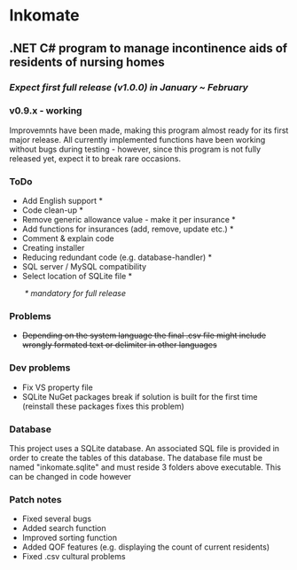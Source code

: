 # Inkomate

## .NET C# program to manage incontinence aids of residents of nursing homes

### *Expect first full release (v1.0.0) in January ~ February*

### v0.9.x - working 

Improvemnts have been made, making this program almost ready for its first major release. All currently implemented functions have been working without bugs during testing - however, since this program is not fully released  yet, expect it to break rare occasions. 

### ToDo

- Add English support \*
- Code clean-up \*
- Remove generic allowance value - make it per insurance \*
- Add functions for insurances (add, remove, update etc.) \*
- Comment & explain code
- Creating installer
- Reducing redundant code (e.g. database-handler) \*
- SQL server / MySQL compatibility
- Select location of SQLite file \*

&nbsp;&nbsp;&nbsp;&nbsp;&nbsp;&nbsp; *\* mandatory for full release*

### Problems

- ~~Depending on the system language the final .csv file might include wrongly formated text or delimiter in other languages~~

### Dev problems

- Fix VS property file
- SQLite NuGet packages break if solution is built for the first time (reinstall these packages fixes this problem)

### Database

This project uses a SQLite database. An associated SQL file is provided in order to create the tables of this database. The database file must be named "inkomate.sqlite" and must reside 3 folders above executable. This can be changed in code however 

### Patch notes

- Fixed several bugs 
- Added search function
- Improved sorting function
- Added QOF features (e.g. displaying the count of current residents)
- Fixed .csv cultural problems
